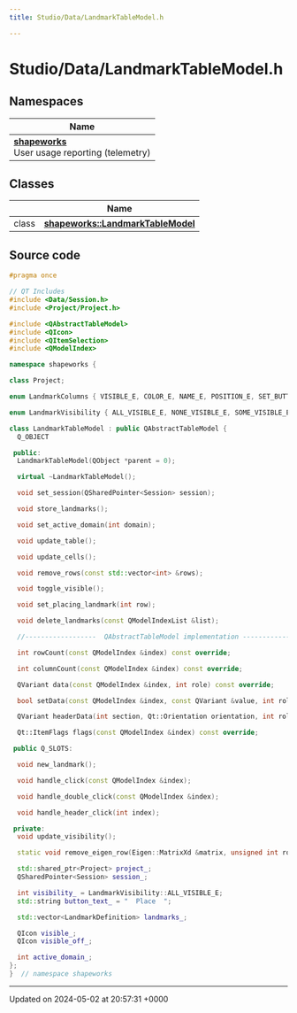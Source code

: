 ```yaml
---
title: Studio/Data/LandmarkTableModel.h

---
```


# Studio/Data/LandmarkTableModel.h



## Namespaces

| Name           |
| -------------- |
| **[shapeworks](../Namespaces/namespaceshapeworks.md)** <br>User usage reporting (telemetry)  |

## Classes

|                | Name           |
| -------------- | -------------- |
| class | **[shapeworks::LandmarkTableModel](../Classes/classshapeworks_1_1LandmarkTableModel.md)**  |




## Source code

```cpp
#pragma once

// QT Includes
#include <Data/Session.h>
#include <Project/Project.h>

#include <QAbstractTableModel>
#include <QIcon>
#include <QItemSelection>
#include <QModelIndex>

namespace shapeworks {

class Project;

enum LandmarkColumns { VISIBLE_E, COLOR_E, NAME_E, POSITION_E, SET_BUTTON_E, COMMENT_E, END_E };

enum LandmarkVisibility { ALL_VISIBLE_E, NONE_VISIBLE_E, SOME_VISIBLE_E };

class LandmarkTableModel : public QAbstractTableModel {
  Q_OBJECT

 public:
  LandmarkTableModel(QObject *parent = 0);

  virtual ~LandmarkTableModel();

  void set_session(QSharedPointer<Session> session);

  void store_landmarks();

  void set_active_domain(int domain);

  void update_table();

  void update_cells();

  void remove_rows(const std::vector<int> &rows);

  void toggle_visible();

  void set_placing_landmark(int row);

  void delete_landmarks(const QModelIndexList &list);

  //------------------  QAbstractTableModel implementation ------------------

  int rowCount(const QModelIndex &index) const override;

  int columnCount(const QModelIndex &index) const override;

  QVariant data(const QModelIndex &index, int role) const override;

  bool setData(const QModelIndex &index, const QVariant &value, int role) override;

  QVariant headerData(int section, Qt::Orientation orientation, int role) const override;

  Qt::ItemFlags flags(const QModelIndex &index) const override;

 public Q_SLOTS:

  void new_landmark();

  void handle_click(const QModelIndex &index);

  void handle_double_click(const QModelIndex &index);

  void handle_header_click(int index);

 private:
  void update_visibility();

  static void remove_eigen_row(Eigen::MatrixXd &matrix, unsigned int row_to_remove);

  std::shared_ptr<Project> project_;
  QSharedPointer<Session> session_;

  int visibility_ = LandmarkVisibility::ALL_VISIBLE_E;
  std::string button_text_ = "  Place  ";

  std::vector<LandmarkDefinition> landmarks_;

  QIcon visible_;
  QIcon visible_off_;

  int active_domain_;
};
}  // namespace shapeworks
```


-------------------------------

Updated on 2024-05-02 at 20:57:31 +0000
